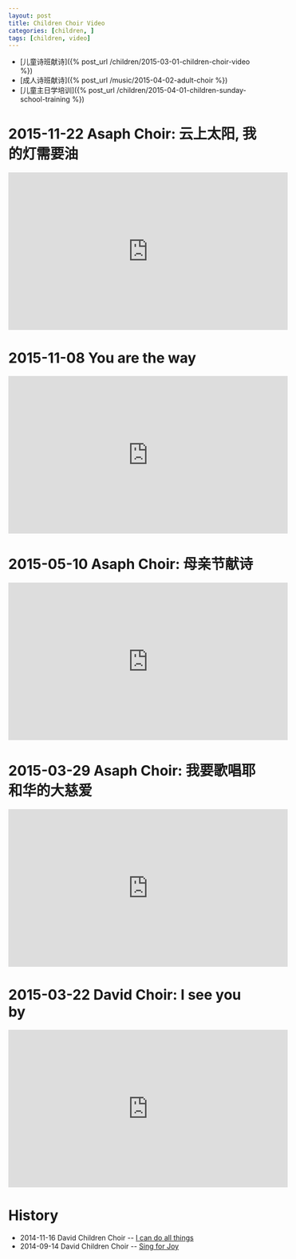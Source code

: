```yaml
---
layout: post 
title: Children Choir Video
categories: [children, ]
tags: [children, video]
---
```


 * [儿童诗班献诗]({% post_url /children/2015-03-01-children-choir-video %})
 * [成人诗班献诗]({% post_url /music/2015-04-02-adult-choir %})
 * [儿童主日学培训]({% post_url /children/2015-04-01-children-sunday-school-training %})


2015-11-22 Asaph Choir: 云上太阳, 我的灯需要油 
===============================================

<iframe width="560" height="315"
src="https://youtu.be/PhNXFip4DW8" frameborder="0"
allowfullscreen></iframe>


2015-11-08 You are the way
===============================================

<iframe width="560" height="315" src="https://www.youtube.com/embed/oEIFiX6Ez-c" frameborder="0" allowfullscreen></iframe>


2015-05-10 Asaph Choir: 母亲节献诗 
===============================================

<iframe width="560" height="315"
src="https://www.youtube.com/embed/hNq5MlxNKzI" frameborder="0"
allowfullscreen></iframe>

2015-03-29 Asaph Choir: 我要歌唱耶和华的大慈爱 
===============================================

<iframe width="560" height="315"
src="https://www.youtube.com/embed/XsksG7TaQs8" frameborder="0"
allowfullscreen></iframe>

2015-03-22 David Choir: I see you by 
=====================================

<iframe width="560" height="315"
src="https://www.youtube.com/embed/SQggL7fCSIE" frameborder="0"
allowfullscreen></iframe>



History
==========

 * 2014-11-16 David Children Choir -- [I can do all things ](https://youtu.be/Gp_NFKb-XOk)
 * 2014-09-14 David Children Choir -- [Sing for Joy](https://youtu.be/cGNmEO59Ou8)
